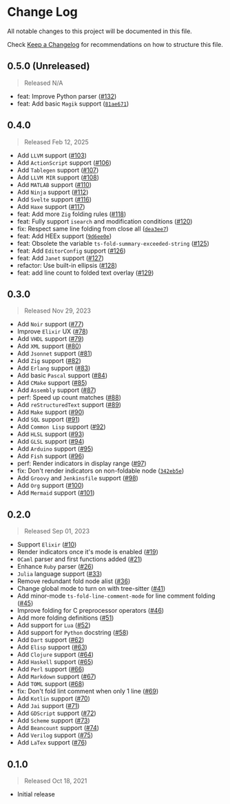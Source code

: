 # Change Log

All notable changes to this project will be documented in this file.

Check [Keep a Changelog](http://keepachangelog.com/) for recommendations on how to structure this file.


## 0.5.0 (Unreleased)
> Released N/A

* feat: Improve Python parser ([#132](../../pull/132))
* feat: Add basic `Magik` support ([`81ae671`](../../commit/81ae6714387c69415ac3853609224124f6893aa6))

## 0.4.0
> Released Feb 12, 2025

* Add `LLVM` support ([#103](../../pull/103))
* Add `ActionScript` support ([#106](../../pull/106))
* Add `Tablegen` support ([#107](../../pull/107))
* Add `LLVM MIR` support ([#108](../../pull/108))
* Add `MATLAB` support ([#110](../../pull/110))
* Add `Ninja` support ([#112](../../pull/112))
* Add `Svelte` support ([#116](../../pull/116))
* Add `Haxe` support ([#117](../../pull/117))
* feat: Add more `Zig` folding rules ([#118](../../pull/118))
* feat: Fully support `isearch` and modification conditions ([#120](../../pull/120))
* fix: Respect same line folding from close all ([`dea3ee7`](../../commit/dea3ee7e21eb867b5293c9ce455704ff23a96cad))
* feat: Add HEEx support ([`9d6ee0e`](../../commit/9d6ee0e46890acea9cb365b3b64b1261b1984920))
* feat: Obsolete the variable `ts-fold-summary-exceeded-string` ([#125](../../pull/125))
* feat: Add `EditorConfig` support ([#126](../../pull/126))
* feat: Add `Janet` support ([#127](../../pull/127))
* refactor: Use built-in ellipsis ([#128](../../pull/128))
* feat: add line count to folded text overlay ([#129](../../pull/129))

## 0.3.0
> Released Nov 29, 2023

* Add `Noir` support ([#77](../../pull/77))
* Improve `Elixir` UX ([#78](../../pull/78))
* Add `VHDL` support ([#79](../../pull/79))
* Add `XML` support ([#80](../../pull/80))
* Add `Jsonnet` support ([#81](../../pull/81))
* Add `Zig` support ([#82](../../pull/82))
* Add `Erlang` support ([#83](../../pull/83))
* Add basic `Pascal` support ([#84](../../pull/84))
* Add `CMake` support ([#85](../../pull/85))
* Add `Assembly` support ([#87](../../pull/87))
* perf: Speed up count matches ([#88](../../pull/88))
* Add `reStructuredText` support ([#89](../../pull/89))
* Add `Make` support ([#90](../../pull/90))
* Add `SQL` support ([#91](../../pull/91))
* Add `Common Lisp` support ([#92](../../pull/92))
* Add `HLSL` support ([#93](../../pull/93))
* Add `GLSL` support ([#94](../../pull/94))
* Add `Arduino` support ([#95](../../pull/95))
* Add `Fish` support ([#96](../../pull/96))
* perf: Render indicators in display range ([#97](../../pull/97))
* fix: Don't render indicators on non-foldable node ([`342eb5e`](../../commit/342eb5ee1f242ac03bc7e7bbe8d67be8711423ae))
* Add `Groovy` and `Jenkinsfile` support ([#98](../../pull/98))
* Add `Org` support ([#100](../../pull/100))
* Add `Mermaid` support ([#101](../../pull/101))

## 0.2.0
> Released Sep 01, 2023

* Support `Elixir` ([#10](../../pull/10))
* Render indicators once it's mode is enabled ([#19](../../pull/19))
* `OCaml` parser and first functions added ([#21](../../pull/21))
* Enhance `Ruby` parser ([#26](../../pull/26))
* `Julia` language support ([#33](../../pull/33))
* Remove redundant fold node alist ([#36](../../pull/36))
* Change global mode to turn on with tree-sitter ([#41](../../pull/41))
* Add minor-mode `ts-fold-line-comment-mode` for line comment folding ([#45](../../pull/45))
* Improve folding for C preprocessor operators ([#46](../../pull/46))
* Add more folding definitions ([#51](../../pull/51))
* Add support for `Lua` ([#52](../../pull/52))
* Add support for `Python` docstring ([#58](../../pull/58))
* Add `Dart` support ([#62](../../pull/62))
* Add `Elisp` support ([#63](../../pull/63))
* Add `Clojure` support ([#64](../../pull/64))
* Add `Haskell` support ([#65](../../pull/65))
* Add `Perl` support ([#66](../../pull/66))
* Add `Markdown` support ([#67](../../pull/67))
* Add `TOML` support ([#68](../../pull/68))
* fix: Don't fold lint comment when only 1 line ([#69](../../pull/69))
* Add `Kotlin` support ([#70](../../pull/70))
* Add `Jai` support ([#71](../../pull/71))
* Add `GDScript` support ([#72](../../pull/72))
* Add `Scheme` support ([#73](../../pull/73))
* Add `Beancount` support ([#74](../../pull/74))
* Add `Verilog` support ([#75](../../pull/75))
* Add `LaTex` support ([#76](../../pull/76))

## 0.1.0
> Released Oct 18, 2021

* Initial release
